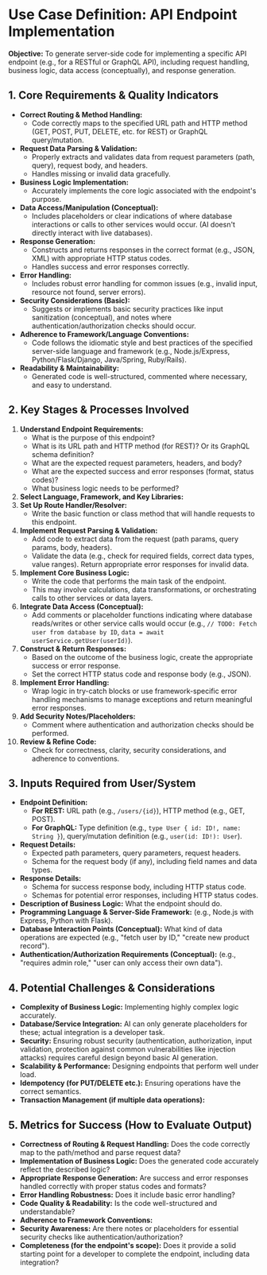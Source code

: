 # Use Case Definition: API Endpoint Implementation

**Objective:** To generate server-side code for implementing a specific API endpoint (e.g., for a RESTful or GraphQL API), including request handling, business logic, data access (conceptually), and response generation.

## 1. Core Requirements & Quality Indicators

*   **Correct Routing & Method Handling:**
    *   Code correctly maps to the specified URL path and HTTP method (GET, POST, PUT, DELETE, etc. for REST) or GraphQL query/mutation.
*   **Request Data Parsing & Validation:**
    *   Properly extracts and validates data from request parameters (path, query), request body, and headers.
    *   Handles missing or invalid data gracefully.
*   **Business Logic Implementation:**
    *   Accurately implements the core logic associated with the endpoint's purpose.
*   **Data Access/Manipulation (Conceptual):**
    *   Includes placeholders or clear indications of where database interactions or calls to other services would occur. (AI doesn't directly interact with live databases).
*   **Response Generation:**
    *   Constructs and returns responses in the correct format (e.g., JSON, XML) with appropriate HTTP status codes.
    *   Handles success and error responses correctly.
*   **Error Handling:**
    *   Includes robust error handling for common issues (e.g., invalid input, resource not found, server errors).
*   **Security Considerations (Basic):**
    *   Suggests or implements basic security practices like input sanitization (conceptual), and notes where authentication/authorization checks should occur.
*   **Adherence to Framework/Language Conventions:**
    *   Code follows the idiomatic style and best practices of the specified server-side language and framework (e.g., Node.js/Express, Python/Flask/Django, Java/Spring, Ruby/Rails).
*   **Readability & Maintainability:**
    *   Generated code is well-structured, commented where necessary, and easy to understand.

## 2. Key Stages & Processes Involved

1.  **Understand Endpoint Requirements:**
    *   What is the purpose of this endpoint?
    *   What is its URL path and HTTP method (for REST)? Or its GraphQL schema definition?
    *   What are the expected request parameters, headers, and body?
    *   What are the expected success and error responses (format, status codes)?
    *   What business logic needs to be performed?
2.  **Select Language, Framework, and Key Libraries:**
3.  **Set Up Route Handler/Resolver:**
    *   Write the basic function or class method that will handle requests to this endpoint.
4.  **Implement Request Parsing & Validation:**
    *   Add code to extract data from the request (path params, query params, body, headers).
    *   Validate the data (e.g., check for required fields, correct data types, value ranges). Return appropriate error responses for invalid data.
5.  **Implement Core Business Logic:**
    *   Write the code that performs the main task of the endpoint.
    *   This may involve calculations, data transformations, or orchestrating calls to other services or data layers.
6.  **Integrate Data Access (Conceptual):**
    *   Add comments or placeholder functions indicating where database reads/writes or other service calls would occur (e.g., `// TODO: Fetch user from database by ID`, `data = await userService.getUser(userId)`).
7.  **Construct & Return Responses:**
    *   Based on the outcome of the business logic, create the appropriate success or error response.
    *   Set the correct HTTP status code and response body (e.g., JSON).
8.  **Implement Error Handling:**
    *   Wrap logic in try-catch blocks or use framework-specific error handling mechanisms to manage exceptions and return meaningful error responses.
9.  **Add Security Notes/Placeholders:**
    *   Comment where authentication and authorization checks should be performed.
10. **Review & Refine Code:**
    *   Check for correctness, clarity, security considerations, and adherence to conventions.

## 3. Inputs Required from User/System

*   **Endpoint Definition:**
    *   **For REST:** URL path (e.g., `/users/{id}`), HTTP method (e.g., GET, POST).
    *   **For GraphQL:** Type definition (e.g., `type User { id: ID!, name: String }`), query/mutation definition (e.g., `user(id: ID!): User`).
*   **Request Details:**
    *   Expected path parameters, query parameters, request headers.
    *   Schema for the request body (if any), including field names and data types.
*   **Response Details:**
    *   Schema for success response body, including HTTP status code.
    *   Schemas for potential error responses, including HTTP status codes.
*   **Description of Business Logic:** What the endpoint should do.
*   **Programming Language & Server-Side Framework:** (e.g., Node.js with Express, Python with Flask).
*   **Database Interaction Points (Conceptual):** What kind of data operations are expected (e.g., "fetch user by ID," "create new product record").
*   **Authentication/Authorization Requirements (Conceptual):** (e.g., "requires admin role," "user can only access their own data").

## 4. Potential Challenges & Considerations

*   **Complexity of Business Logic:** Implementing highly complex logic accurately.
*   **Database/Service Integration:** AI can only generate placeholders for these; actual integration is a developer task.
*   **Security:** Ensuring robust security (authentication, authorization, input validation, protection against common vulnerabilities like injection attacks) requires careful design beyond basic AI generation.
*   **Scalability & Performance:** Designing endpoints that perform well under load.
*   **Idempotency (for PUT/DELETE etc.):** Ensuring operations have the correct semantics.
*   **Transaction Management (if multiple data operations):**

## 5. Metrics for Success (How to Evaluate Output)

*   **Correctness of Routing & Request Handling:** Does the code correctly map to the path/method and parse request data?
*   **Implementation of Business Logic:** Does the generated code accurately reflect the described logic?
*   **Appropriate Response Generation:** Are success and error responses handled correctly with proper status codes and formats?
*   **Error Handling Robustness:** Does it include basic error handling?
*   **Code Quality & Readability:** Is the code well-structured and understandable?
*   **Adherence to Framework Conventions:**
*   **Security Awareness:** Are there notes or placeholders for essential security checks like authentication/authorization?
*   **Completeness (for the endpoint's scope):** Does it provide a solid starting point for a developer to complete the endpoint, including data integration?
